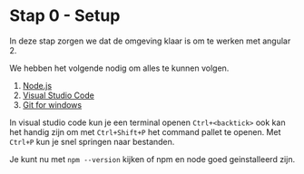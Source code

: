 # Stap 0 - Setup
In deze stap zorgen we dat de omgeving klaar is om te werken met angular 2.

We hebben het volgende nodig om alles te kunnen volgen.

1. [Node.js](https://nodejs.org/en/download/)
2. [Visual Studio Code](https://code.visualstudio.com/download)
3. [Git for windows](https://git-scm.com/download/win)

In visual studio code kun je een terminal openen `Ctrl+<backtick>` ook kan het handig zijn om met `Ctrl+Shift+P` het command pallet te openen. Met `Ctrl+P` kun je snel springen naar bestanden.

Je kunt nu met `npm --version` kijken of npm en node goed geinstalleerd zijn.

